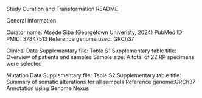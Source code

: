 Study Curation and Transformation README

General information

Curator name: Atsede Siba (Georgetown Univeristy, 2024)
PubMed ID: PMID: 37847513 
Reference genome used: GRCh37

Clinical Data
Supplementary file: Table S1 
Supplementary table title: Overview of patients and samples
Sample size: A total of 22 RP specimens were selected

Mutation Data
Supplementary file:  Table S2
Supplementary table title: Summary of somatic alterations for all sampels
Reference genome:GRCh37
Annotation using Genome Nexus

